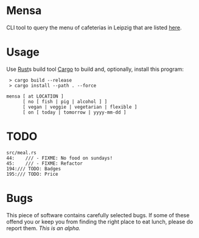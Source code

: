 # Mensa

CLI tool to query the menu of cafeterias in Leipzig that are listed [here](https://www.studentenwerk-leipzig.de/mensen-cafeterien/speiseplan).

# Usage

Use [Rust](https://www.rust-lang.org/)s build tool [Cargo](https://crates.io/) to build and, optionally, install this program:
```
 > cargo build --release
 > cargo install --path . --force
```

```
mensa [ at LOCATION ]
      [ no [ fish | pig | alcohol ] ]
      [ vegan | veggie | vegetarian | flexible ]
      [ on [ today | tomorrow | yyyy-mm-dd ]
```

# TODO

```
src/meal.rs
44:    /// - FIXME: No food on sundays!
45:    /// - FIXME: Refactor
194:/// TODO: Badges
195:/// TODO: Price

```

# Bugs

This piece of software contains carefully selected bugs. If some of these offend you or keep you from finding the right place to eat lunch, please do report them. *This is an alpha.*
